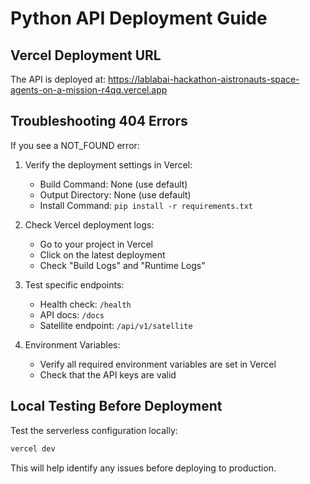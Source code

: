 # Python API Deployment Guide

## Vercel Deployment URL
The API is deployed at: https://lablabai-hackathon-aistronauts-space-agents-on-a-mission-r4qq.vercel.app

## Troubleshooting 404 Errors

If you see a NOT_FOUND error:

1. Verify the deployment settings in Vercel:
   - Build Command: None (use default)
   - Output Directory: None (use default)
   - Install Command: `pip install -r requirements.txt`

2. Check Vercel deployment logs:
   - Go to your project in Vercel
   - Click on the latest deployment
   - Check "Build Logs" and "Runtime Logs"

3. Test specific endpoints:
   - Health check: `/health`
   - API docs: `/docs`
   - Satellite endpoint: `/api/v1/satellite`

4. Environment Variables:
   - Verify all required environment variables are set in Vercel
   - Check that the API keys are valid

## Local Testing Before Deployment

Test the serverless configuration locally:
```bash
vercel dev
```

This will help identify any issues before deploying to production. 
